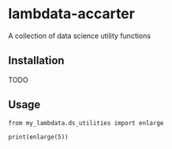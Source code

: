 # lambdata-accarter
A collection of data science utility functions


## Installation

TODO

## Usage

```
from my_lambdata.ds_utilities import enlarge

print(enlarge(5))
```